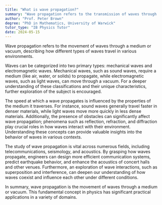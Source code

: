 ```yaml
---
title: "What is wave propagation?"
summary: "Wave propagation refers to the transmission of waves through various media or even in a vacuum, highlighting how waves travel and interact with their surroundings."
author: "Prof. Peter Brown"
degree: "PhD in Mathematics, University of Warwick"
tutor_type: "IB Physics Tutor"
date: 2024-05-15
---
```


Wave propagation refers to the movement of waves through a medium or vacuum, describing how different types of waves travel in various environments. 

Waves can be categorized into two primary types: mechanical waves and electromagnetic waves. Mechanical waves, such as sound waves, require a medium (like air, water, or solids) to propagate, while electromagnetic waves, such as light waves, can move through a vacuum. For a deeper understanding of these classifications and their unique characteristics, further exploration of the subject is encouraged.

The speed at which a wave propagates is influenced by the properties of the medium it traverses. For instance, sound waves generally travel faster in denser materials, while light waves move more quickly in less dense materials. Additionally, the presence of obstacles can significantly affect wave propagation; phenomena such as reflection, refraction, and diffraction play crucial roles in how waves interact with their environment. Understanding these concepts can provide valuable insights into the behavior of waves in various contexts.

The study of wave propagation is vital across numerous fields, including telecommunications, seismology, and acoustics. By grasping how waves propagate, engineers can design more efficient communication systems, predict earthquake behavior, and enhance the acoustics of concert halls and other venues. Furthermore, an exploration of wave interactions, such as superposition and interference, can deepen our understanding of how waves coexist and influence each other under different conditions.

In summary, wave propagation is the movement of waves through a medium or vacuum. This fundamental concept in physics has significant practical applications in a variety of domains.
    